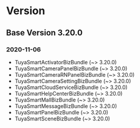 # Version

## Base Version 3.20.0

### 2020-11-06

- TuyaSmartActivatorBizBundle (~> 3.20.0)
- TuyaSmartCameraPanelBizBundle (~> 3.20.0)
- TuyaSmartCameraRNPanelBizBundle (~> 3.20.0)
- TuyaSmartCameraSettingBizBundle (~> 3.20.0)
- TuyaSmartCloudServiceBizBundle (~> 3.20.0)
- TuyaSmartHelpCenterBizBundle (~> 3.20.0)
- TuyaSmartMallBizBundle (~> 3.20.0)
- TuyaSmartMessageBizBundle (~> 3.20.0)
- TuyaSmartPanelBizBundle (~> 3.20.0)
- TuyaSmartSceneBizBundle (~> 3.20.0)

